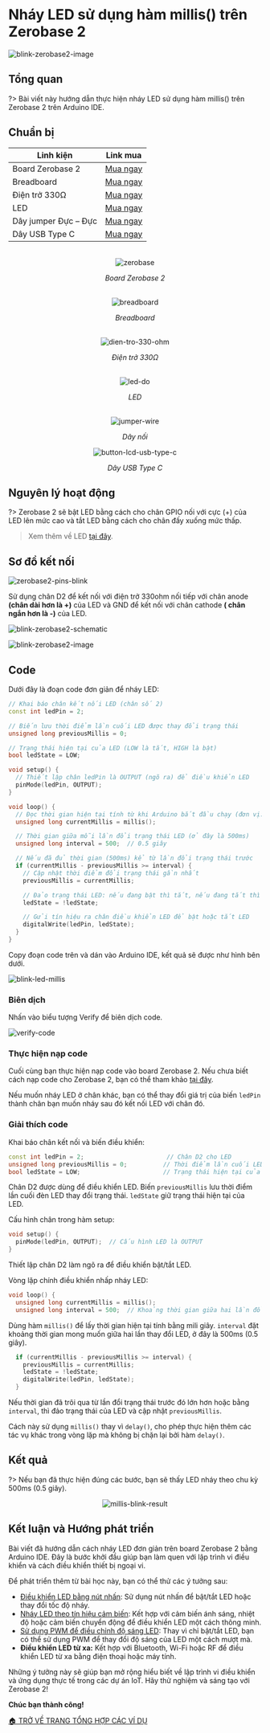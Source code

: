 <br>
<br>
<br>

# Nháy LED sử dụng hàm millis() trên Zerobase 2

![blink-zerobase2-image](https://cdn.chipstack.vn/zerobase2/blink/blink-led-external-zerobase2.jpg "blink-zerobase2-image]")

## Tổng quan

?>  Bài viết này hướng dẫn thực hiện nháy LED sử dụng hàm millis() trên Zerobase 2 trên Arduino IDE.

## Chuẩn bị

| Linh kiện |  Link mua |
| --- | --- |
| Board Zerobase 2 |[Mua ngay](https://chipstack.vn/san-pham/zerobase-2/) |
| Breadboard |[Mua ngay](https://chipstack.vn/san-pham/breadboard-830-lo/) |
| Điện trở 330Ω |[Mua ngay](https://chipstack.vn/san-pham/dien-tro-1-4w-1/) |
| LED |[Mua ngay](https://chipstack.vn/san-pham/led-5mm-vo-mau/) |
| Dây jumper Đực – Đực | [Mua ngay](https://chipstack.vn/san-pham/day-jumper-duc-duc/) |
| Dây USB Type C |[Mua ngay](https://chipstack.vn/san-pham/day-usb-type-c-1m/) |

<br>

<div align="center">
    <img src="https://cdn.chipstack.vn/default/zerobase2-overview.png" alt="zerobase">
    <p><em>Board Zerobase 2</em></p>
</div>

<br>

<div align="center">
    <img src="https://cdn.chipstack.vn/default/breadboard.png" alt="breadboard">
    <p><em>Breadboard</em></p>
</div>

<br>

<div align="center">
    <img src="https://cdn.chipstack.vn/default/dien-tro-330-ohm.png" alt="dien-tro-330-ohm">
    <p><em>Điện trở 330Ω</em></p>
</div>

<br>

<div align="center">
    <img src="https://cdn.chipstack.vn/default/led-do.png" alt="led-do">
    <p><em>LED</em></p>
</div>

<br>

<div align="center">
    <img src="https://cdn.chipstack.vn/default/jumper-wire.png" alt="jumper-wire">
    <p><em>Dây nối</em></p>
</div>

<div align="center">
    <img src="https://cdn.chipstack.vn/default/usb-type-c.jpg" alt="button-lcd-usb-type-c">
    <p><em>Dây USB Type C</em></p>
</div>

## Nguyên lý hoạt động

?> Zerobase 2 sẽ bật LED bằng cách cho chân GPIO nối với cực (+) của LED lên mức cao và tắt LED bằng cách cho chân đấy xuống mức thấp.

> Xem thêm về LED [tại đây](https://chipstack.vn/uncategorized/diot-phat-quang-la-gi-nguyen-ly-hoat-dong-va-ung-dung-tiet-kiem-nang-luong/).

## Sơ đồ kết nối
![zerobase2-pins-blink](https://cdn.chipstack.vn/zerobase2/blink/zerobase2-pins-blink.png "zerobase2-pins-blink]")

Sử dụng chân D2 để kết nối với điện trở 330ohm nối tiếp với chân anode **(chân dài hơn là +)** của LED và GND để kết nối với chân cathode **( chân ngắn hơn là -)** của LED.

![blink-zerobase2-schematic](https://cdn.chipstack.vn/zerobase2/blink/blink-zerobase2-schematic.png "blink-zerobase2-schematic]")

![blink-zerobase2-image](https://cdn.chipstack.vn/zerobase2/blink/blink-led-external-zerobase2.jpg "blink-zerobase2-image]")

## Code

Dưới đây là đoạn code đơn giản để nháy LED:

```cpp
// Khai báo chân kết nối LED (chân số 2)
const int ledPin = 2;

// Biến lưu thời điểm lần cuối LED được thay đổi trạng thái
unsigned long previousMillis = 0;

// Trạng thái hiện tại của LED (LOW là tắt, HIGH là bật)
bool ledState = LOW;

void setup() {
  // Thiết lập chân ledPin là OUTPUT (ngõ ra) để điều khiển LED
  pinMode(ledPin, OUTPUT);
}

void loop() {
  // Đọc thời gian hiện tại tính từ khi Arduino bắt đầu chạy (đơn vị: milli-giây)
  unsigned long currentMillis = millis();

  // Thời gian giữa mỗi lần đổi trạng thái LED (ở đây là 500ms)
  unsigned long interval = 500;  // 0.5 giây

  // Nếu đã đủ thời gian (500ms) kể từ lần đổi trạng thái trước
  if (currentMillis - previousMillis >= interval) {
    // Cập nhật thời điểm đổi trạng thái gần nhất
    previousMillis = currentMillis;

    // Đảo trạng thái LED: nếu đang bật thì tắt, nếu đang tắt thì bật
    ledState = !ledState;

    // Gửi tín hiệu ra chân điều khiển LED để bật hoặc tắt LED
    digitalWrite(ledPin, ledState);
  }
}
```

Copy đoạn code trên và dán vào Arduino IDE, kết quả sẽ được như hình bên dưới.

![blink-led-millis](https://cdn.chipstack.vn/zerobase2/blink/blink-led-millis.png "blink-led-millis]")

### Biên dịch

Nhấn vào biểu tượng Verify để biên dịch code.

![verify-code](https://cdn.chipstack.vn/default/verify-code.png "verify-code]")

### Thực hiện nạp code
Cuối cùng bạn thực hiện nạp code vào board Zerobase 2. Nếu chưa biết cách nạp code cho Zerobase 2, bạn có thể tham khảo [tại đây](https://zerobase.chipstack.vn/#/vi/zerobase-2/quickstart).

Nếu muốn nháy LED ở chân khác, bạn có thể thay đổi giá trị của biến `ledPin` thành chân bạn muốn nháy sau đó kết nối LED với chân đó.

### Giải thích code

Khai báo chân kết nối và biến điều khiển:

```cpp
const int ledPin = 2;                       // Chân D2 cho LED
unsigned long previousMillis = 0;          // Thời điểm lần cuối LED được đổi trạng thái
bool ledState = LOW;                       // Trạng thái hiện tại của LED
```

Chân D2 được dùng để điều khiển LED. Biến `previousMillis` lưu thời điểm lần cuối đèn LED thay đổi trạng thái. `ledState` giữ trạng thái hiện tại của LED.

Cấu hình chân trong hàm setup:

```cpp
void setup() {
  pinMode(ledPin, OUTPUT);  // Cấu hình LED là OUTPUT
}
```

Thiết lập chân D2 làm ngõ ra để điều khiển bật/tắt LED.

Vòng lặp chính điều khiển nhấp nháy LED:

```cpp
void loop() {
  unsigned long currentMillis = millis();
  unsigned long interval = 500;  // Khoảng thời gian giữa hai lần đổi trạng thái
```

Dùng hàm `millis()` để lấy thời gian hiện tại tính bằng mili giây. `interval` đặt khoảng thời gian mong muốn giữa hai lần thay đổi LED, ở đây là 500ms (0.5 giây).

```cpp
  if (currentMillis - previousMillis >= interval) {
    previousMillis = currentMillis;
    ledState = !ledState;
    digitalWrite(ledPin, ledState);
  }
```

Nếu thời gian đã trôi qua từ lần đổi trạng thái trước đó lớn hơn hoặc bằng `interval`, thì đảo trạng thái của LED và cập nhật `previousMillis`.

Cách này sử dụng `millis()` thay vì `delay()`, cho phép thực hiện thêm các tác vụ khác trong vòng lặp mà không bị chặn lại bởi hàm `delay()`.

## Kết quả

?> Nếu bạn đã thực hiện đúng các bước, bạn sẽ thấy LED nháy theo chu kỳ 500ms (0.5 giây).

<p align="center">
  <img src="https://cdn.chipstack.vn/zerobase2/blink/millis-blink-result.gif" alt="millis-blink-result">
</p>

## Kết luận và Hướng phát triển
Bài viết đã hướng dẫn cách nháy LED đơn giản trên board Zerobase 2 bằng Arduino IDE. Đây là bước khởi đầu giúp bạn làm quen với lập trình vi điều khiển và cách điều khiển thiết bị ngoại vi.

Để phát triển thêm từ bài học này, bạn có thể thử các ý tưởng sau:

- [Điều khiển LED bằng nút nhấn](vi/zerobase2/examples/button.md): Sử dụng nút nhấn để bật/tắt LED hoặc thay đổi tốc độ nháy.
- [Nháy LED theo tín hiệu cảm biến](vi/zerobase2/examples/pir.md): Kết hợp với cảm biến ánh sáng, nhiệt độ hoặc cảm biến chuyển động để điều khiển LED một cách thông minh.
- [Sử dụng PWM để điều chỉnh độ sáng LED](vi/zerobase2/examples/potentiometer.md): Thay vì chỉ bật/tắt LED, bạn có thể sử dụng PWM để thay đổi độ sáng của LED một cách mượt mà.
- **Điều khiển LED từ xa:** Kết hợp với Bluetooth, Wi-Fi hoặc RF để điều khiển LED từ xa bằng điện thoại hoặc máy tính.

Những ý tưởng này sẽ giúp bạn mở rộng hiểu biết về lập trình vi điều khiển và ứng dụng thực tế trong các dự án IoT. Hãy thử nghiệm và sáng tạo với Zerobase 2!

**Chúc bạn thành công!**

[🏠 TRỞ VỀ TRANG TỔNG HỢP CÁC VÍ DỤ](vi/zerobase/examples.md)